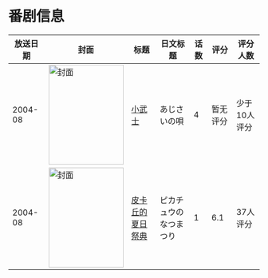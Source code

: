 # 番剧信息

|放送日期|封面|标题|日文标题|话数|评分|评分人数|
|---|---|---|---|---|---|---|
|2004-08|<img src="//lain.bgm.tv/pic/cover/c/ad/9f/187884_9N1m0.jpg" alt="封面" style="width:150px;height:200px;object-fit:cover;">|[小武士](https://bangumi.tv/subject/187884)|あじさいの唄|4|暂无评分|少于10人评分|
|2004-08|<img src="//lain.bgm.tv/pic/cover/c/a1/f6/90610_3cpd0.jpg" alt="封面" style="width:150px;height:200px;object-fit:cover;">|[皮卡丘的夏日祭典](https://bangumi.tv/subject/90610)|ピカチュウのなつまつり|1|6.1|37人评分|
